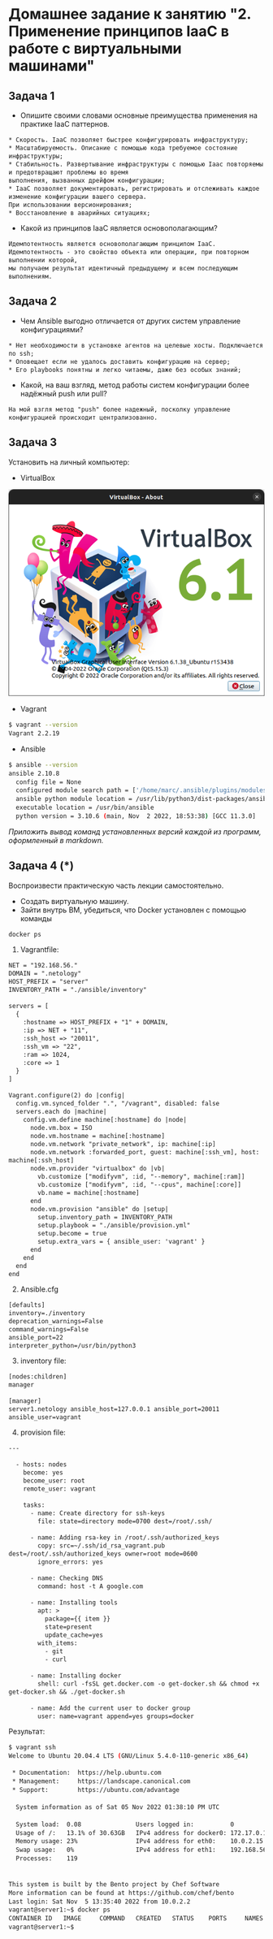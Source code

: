 
# Домашнее задание к занятию "2. Применение принципов IaaC в работе с виртуальными машинами"

## Задача 1

- Опишите своими словами основные преимущества применения на практике IaaC паттернов.
```
* Скорость. IaaC позволяет быстрее конфигурировать инфраструктуру;
* Масштабируемость. Описание с помощью кода требуемое состояние инфраструктуры;
* Стабильность. Развертывание инфраструктуры с помощью Iaac повторяемы и предотвращают проблемы во время
выполнения, вызванных дрейфом конфигурации;
* IaaC позволяет документировать, регистрировать и отслеживать каждое изменение конфигурации вашего сервера.
При использовании версионирования;
* Восстановление в аварийных ситуациях;
```
- Какой из принципов IaaC является основополагающим?
```
Идемпотентность является основополагающим принципом IaaC.
Идемпотентность - это свойство объекта или операции, при повторном выполнении которой,
мы получаем результат идентичный предыдущему и всем последующим выполнениям.
```

## Задача 2

- Чем Ansible выгодно отличается от других систем управление конфигурациями?
```
* Нет необходимости в установке агентов на целевые хосты. Подключается по ssh;
* Оповещает если не удалось доставить конфигурацию на сервер;
* Его playbooks понятны и легко читаемы, даже без особых знаний;
```
- Какой, на ваш взгляд, метод работы систем конфигурации более надёжный push или pull?
```
На мой взгля метод "push" более надежный, посколку управление конфигурацией происходит централизованно.
```
## Задача 3

Установить на личный компьютер:

- VirtualBox

![virtualbox](media/virtualbox.png)

- Vagrant
```bash
$ vagrant --version
Vagrant 2.2.19
```
- Ansible
```bash
$ ansible --version
ansible 2.10.8
  config file = None
  configured module search path = ['/home/marc/.ansible/plugins/modules', '/usr/share/ansible/plugins/modules']
  ansible python module location = /usr/lib/python3/dist-packages/ansible
  executable location = /usr/bin/ansible
  python version = 3.10.6 (main, Nov  2 2022, 18:53:38) [GCC 11.3.0]
```

*Приложить вывод команд установленных версий каждой из программ, оформленный в markdown.*

## Задача 4 (*)

Воспроизвести практическую часть лекции самостоятельно.

- Создать виртуальную машину.
- Зайти внутрь ВМ, убедиться, что Docker установлен с помощью команды
```
docker ps
```

1. Vagrantfile:
```ISO = "bento/ubuntu"
NET = "192.168.56."
DOMAIN = ".netology"
HOST_PREFIX = "server"
INVENTORY_PATH = "./ansible/inventory"

servers = [
  {
    :hostname => HOST_PREFIX + "1" + DOMAIN,
    :ip => NET + "11",
    :ssh_host => "20011",
    :ssh_vm => "22",
    :ram => 1024,
    :core => 1
  }
]

Vagrant.configure(2) do |config|
  config.vm.synced_folder ".", "/vagrant", disabled: false
  servers.each do |machine|
    config.vm.define machine[:hostname] do |node|
      node.vm.box = ISO
      node.vm.hostname = machine[:hostname]
      node.vm.network "private_network", ip: machine[:ip]
      node.vm.network :forwarded_port, guest: machine[:ssh_vm], host: machine[:ssh_host]
      node.vm.provider "virtualbox" do |vb|
        vb.customize ["modifyvm", :id, "--memory", machine[:ram]]
        vb.customize ["modifyvm", :id, "--cpus", machine[:core]]
        vb.name = machine[:hostname]
      end
      node.vm.provision "ansible" do |setup|
        setup.inventory_path = INVENTORY_PATH
        setup.playbook = "./ansible/provision.yml"
        setup.become = true
        setup.extra_vars = { ansible_user: 'vagrant' }
      end
    end
  end
end
```
2. Ansible.cfg

```
[defaults]
inventory=./inventory
deprecation_warnings=False
command_warnings=False
ansible_port=22
interpreter_python=/usr/bin/python3
```

3. inventory file:

```
[nodes:children]
manager

[manager]
server1.netology ansible_host=127.0.0.1 ansible_port=20011 ansible_user=vagrant
```

4. provision file:
```
---

  - hosts: nodes
    become: yes
    become_user: root
    remote_user: vagrant

    tasks:
      - name: Create directory for ssh-keys
        file: state=directory mode=0700 dest=/root/.ssh/

      - name: Adding rsa-key in /root/.ssh/authorized_keys
        copy: src=~/.ssh/id_rsa_vagrant.pub dest=/root/.ssh/authorized_keys owner=root mode=0600
        ignore_errors: yes

      - name: Checking DNS
        command: host -t A google.com

      - name: Installing tools
        apt: >
          package={{ item }}
          state=present
          update_cache=yes
        with_items:
          - git
          - curl

      - name: Installing docker
        shell: curl -fsSL get.docker.com -o get-docker.sh && chmod +x get-docker.sh && ./get-docker.sh

      - name: Add the current user to docker group
        user: name=vagrant append=yes groups=docker
```

Результат:

```bash
$ vagrant ssh
Welcome to Ubuntu 20.04.4 LTS (GNU/Linux 5.4.0-110-generic x86_64)

 * Documentation:  https://help.ubuntu.com
 * Management:     https://landscape.canonical.com
 * Support:        https://ubuntu.com/advantage

  System information as of Sat 05 Nov 2022 01:38:10 PM UTC

  System load:  0.08               Users logged in:          0
  Usage of /:   13.1% of 30.63GB   IPv4 address for docker0: 172.17.0.1
  Memory usage: 23%                IPv4 address for eth0:    10.0.2.15
  Swap usage:   0%                 IPv4 address for eth1:    192.168.56.11
  Processes:    119


This system is built by the Bento project by Chef Software
More information can be found at https://github.com/chef/bento
Last login: Sat Nov  5 13:35:40 2022 from 10.0.2.2
vagrant@server1:~$ docker ps
CONTAINER ID   IMAGE     COMMAND   CREATED   STATUS    PORTS     NAMES
vagrant@server1:~$ 

```